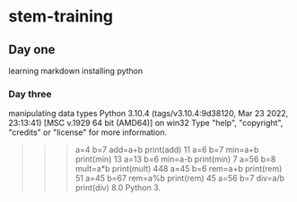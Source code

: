 # stem-training
## Day one
learning markdown installing python
### Day three
manipulating data types
Python 3.10.4 (tags/v3.10.4:9d38120, Mar 23 2022, 23:13:41) [MSC v.1929 64 bit (AMD64)] on win32
Type "help", "copyright", "credits" or "license" for more information.
>>> a=4
>>> b=7
>>> add=a+b
>>> print(add)
11
>>> a=6
>>> b=7
>>> min=a+b
>>> print(min)
13
>>> a=13
>>> b=6
>>> min=a-b
>>> print(min)
7
>>> a=56
>>> b=8
>>> mult=a*b
>>> print(mult)
448
>>> a=45
>>> b=6
>>> rem=a+b
>>> print(rem)
51
>>> a=45
>>> b=67
>>> rem=a%b
>>> print(rem)
45
>>> a=56
>>> b=7
>>> div=a/b
>>> print(div)
8.0
>>> Python 3.
